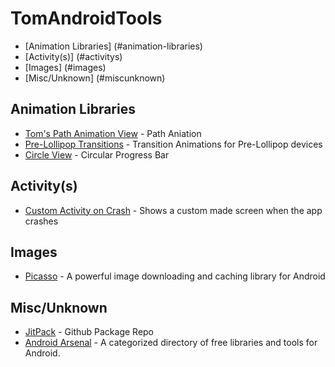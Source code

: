 # TomAndroidTools
* [Animation Libraries] (#animation-libraries)
* [Activity(s)] (#activitys)
* [Images] (#images)
* [Misc/Unknown] (#miscunknown)

## Animation Libraries
* [Tom's Path Animation View](https://github.com/tspaulding0222/TomAndroidAnimatePathView) - Path Aniation
* [Pre-Lollipop Transitions](https://github.com/takahirom/PreLollipopTransition) - Transition Animations for Pre-Lollipop devices
* [Circle View](https://github.com/jakob-grabner/Circle-Progress-View) - Circular Progress Bar

## Activity(s)
* [Custom Activity on Crash](https://github.com/Ereza/CustomActivityOnCrash) - Shows a custom made screen when the app crashes

## Images
* [Picasso](https://github.com/square/picasso) - A powerful image downloading and caching library for Android

## Misc/Unknown
* [JitPack](https://jitpack.io/) - Github Package Repo
* [Android Arsenal](https://android-arsenal.com/) - A categorized directory of free libraries and tools for Android.
